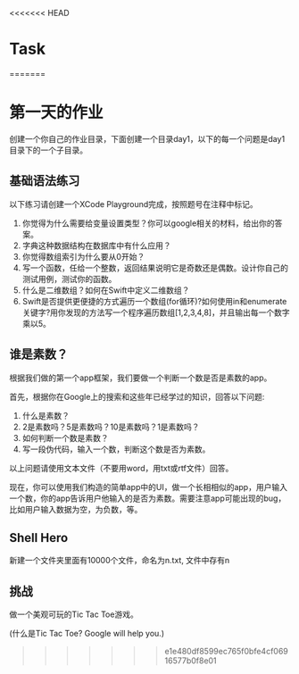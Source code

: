 <<<<<<< HEAD
# Task
=======
# 第一天的作业

创建一个你自己的作业目录，下面创建一个目录day1，以下的每一个问题是day1目录下的一个子目录。

## 基础语法练习

以下练习请创建一个XCode Playground完成，按照题号在注释中标记。

1. 你觉得为什么需要给变量设置类型？你可以google相关的材料，给出你的答案。
2. 字典这种数据结构在数据库中有什么应用？
3. 你觉得数组索引为什么要从0开始？
4. 写一个函数，任给一个整数，返回结果说明它是奇数还是偶数。设计你自己的测试用例，测试你的函数。
5. 什么是二维数组？如何在Swift中定义二维数组？
6. Swift是否提供更便捷的方式遍历一个数组(for循环)?如何使用in和enumerate关键字?用你发现的方法写一个程序遍历数组[1,2,3,4,8]，并且输出每一个数字乘以5。

## 谁是素数？

根据我们做的第一个app框架，我们要做一个判断一个数是否是素数的app。

首先，根据你在Google上的搜索和这些年已经学过的知识，回答以下问题:

1. 什么是素数？
2. 2是素数吗？5是素数吗？10是素数吗？1是素数吗？
3. 如何判断一个数是素数？
4. 写一段伪代码，输入一个数，判断这个数是否为素数。

以上问题请使用文本文件（不要用word，用txt或rtf文件）回答。

现在，你可以使用我们构造的简单app中的UI，做一个长相相似的app，用户输入一个数，你的app告诉用户他输入的是否为素数。需要注意app可能出现的bug，比如用户输入数据为空，为负数，等。

## Shell Hero

新建一个文件夹里面有10000个文件，命名为n.txt, 文件中存有n

## 挑战

做一个美观可玩的Tic Tac Toe游戏。

(什么是Tic Tac Toe? Google will help you.)
>>>>>>> e1e480df8599ec765f0bfe4cf06916577b0f8e01

